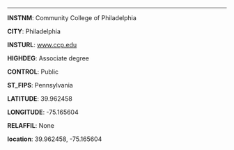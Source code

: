 
---
**INSTNM**: Community College of Philadelphia

**CITY**: Philadelphia

**INSTURL**: www.ccp.edu

**HIGHDEG**: Associate degree

**CONTROL**: Public

**ST_FIPS**: Pennsylvania

**LATITUDE**: 39.962458

**LONGITUDE**: -75.165604

**RELAFFIL**: None

**location**: 39.962458, -75.165604